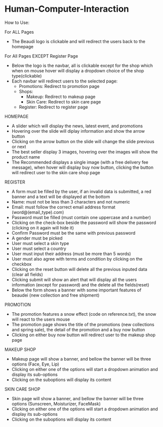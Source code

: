 # Human-Computer-Interaction

How to Use:

For ALL Pages
- The Beaudi logo is clickable and will redirect the users back to the homepage

For All Pages EXCEPT Register Page
- Below the logo is the navbar, all is clickable except for the shop which when on mouse hover will display a dropdown choice of the shop type(clickable)
- Each navbar will redirect users to the selected page:
	- Promotions: Redirect to promotion page
	- Shops:
		- Makeup: Redirect to makeup page
		- Skin Care: Redirect to skin care page
	- Register: Redirect to register page

HOMEPAGE
- A slider which will display the news, latest event, and promotions
- Hovering over the slide will diplay information and show the arrow button
- Clicking on the arrow button on the slide will change the slide previous or next
- The best seller display 3 images, hovering over the images will show the product name
- The Recommended displays a single image (with a free delivery fee message), when hover will display buy now button, clicking the button will redirect user to the skin care shop page

REGISTER
- A form must be filled by the user, if an invalid data is submitted, a red banner and a text will be displayed at the bottom
- Name: must not be less than 3 characters and not numeric
- Email: must follow the correct email address format (word@(email_type).com)
- Password must be filled (must contain one uppercase and a number)
- Clicking on the check-box beside the password will show the password (clicking on it again will hide it)
- Confirm Password must be the same with previous password
- A gender must be picked
- User must select a skin type
- User must select a country
- User must input their address (must be more than 5 words)
- User must also agree with terms and condition by clicking on the checkbox
- Clicking on the reset button will delete all the previous inputed data (clear all fields)
- Clicking submit will show an alert that will display all the users information (except for password) and the delete all the fields(reset)
- Below the form shows a banner with some important features of beaudei (new collection and free shipment)

PROMOTION
- The promotion features a snow effect (code on reference.txt), the snow will react to the users mouse
- The promotion page shows the title of the promotions (new collections and spring sale), the detail of the promotion and a buy now button
- Clicking on either buy now button will redirect user to the makeup shop page

MAKEUP SHOP
- Makeup page will show a banner, and bellow the banner will be three options (Face, Eye, Lip)
- Clicking on either one of the options will start a dropdown animation and display its sub-options
- Clicking on the suboptions will display its content

SKIN CARE SHOP
- Skin page will show a banner, and bellow the banner will be three options (Sunscreen, Moisturizer, FaceMask)
- Clicking on either one of the options will start a dropdown animation and display its sub-options
- Clicking on the suboptions will display its content

